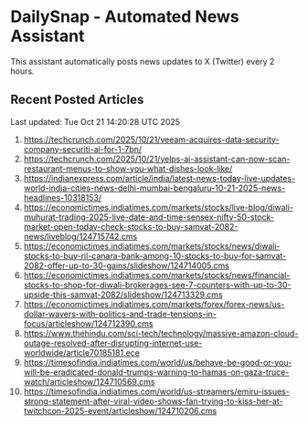 # DailySnap - Automated News Assistant

This assistant automatically posts news updates to X (Twitter) every 2 hours.

## Recent Posted Articles

Last updated: Tue Oct 21 14:20:28 UTC 2025

1. https://techcrunch.com/2025/10/21/veeam-acquires-data-security-company-securiti-ai-for-1-7bn/
2. https://techcrunch.com/2025/10/21/yelps-ai-assistant-can-now-scan-restaurant-menus-to-show-you-what-dishes-look-like/
3. https://indianexpress.com/article/india/latest-news-today-live-updates-world-india-cities-news-delhi-mumbai-bengaluru-10-21-2025-news-headlines-10318153/
4. https://economictimes.indiatimes.com/markets/stocks/live-blog/diwali-muhurat-trading-2025-live-date-and-time-sensex-nifty-50-stock-market-open-today-check-stocks-to-buy-samvat-2082-news/liveblog/124715742.cms
5. https://economictimes.indiatimes.com/markets/stocks/news/diwali-stocks-to-buy-ril-canara-bank-among-10-stocks-to-buy-for-samvat-2082-offer-up-to-30-gains/slideshow/124714005.cms
6. https://economictimes.indiatimes.com/markets/stocks/news/financial-stocks-to-shop-for-diwali-brokerages-see-7-counters-with-up-to-30-upside-this-samvat-2082/slideshow/124713329.cms
7. https://economictimes.indiatimes.com/markets/forex/forex-news/us-dollar-wavers-with-politics-and-trade-tensions-in-focus/articleshow/124712390.cms
8. https://www.thehindu.com/sci-tech/technology/massive-amazon-cloud-outage-resolved-after-disrupting-internet-use-worldwide/article70185181.ece
9. https://timesofindia.indiatimes.com/world/us/behave-be-good-or-you-will-be-eradicated-donald-trumps-warning-to-hamas-on-gaza-truce-watch/articleshow/124710569.cms
10. https://timesofindia.indiatimes.com/world/us-streamers/emiru-issues-strong-statement-after-viral-video-shows-fan-trying-to-kiss-her-at-twitchcon-2025-event/articleshow/124710206.cms
